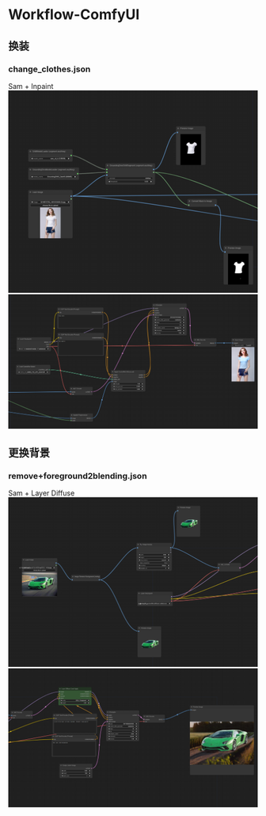 # Workflow-ComfyUI

## 换装
### change_clothes.json
Sam + Inpaint
![示例图片](Img/img1.png)
![示例图片](Img/img2.png)

## 更换背景
### remove+foreground2blending.json
Sam + Layer Diffuse
![示例图片](Img/img3.png)
![示例图片](Img/img4.png)
